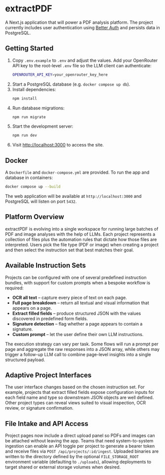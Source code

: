 # extractPDF

A Next.js application that will power a PDF analysis platform. The project currently includes user authentication using [Better Auth](https://github.com/better-auth/better-auth) and persists data in PostgreSQL.

## Getting Started

1. Copy `.env.example` to `.env` and adjust the values. Add your OpenRouter API key to the root-level `.env` file so the LLM client can authenticate:
   ```bash
   OPENROUTER_API_KEY=your_openrouter_key_here
   ```
2. Start a PostgreSQL database (e.g. `docker compose up db`).
3. Install dependencies:
   ```bash
   npm install
   ```
4. Run database migrations:
   ```bash
   npm run migrate
   ```
5. Start the development server:
   ```bash
   npm run dev
   ```
6. Visit [http://localhost:3000](http://localhost:3000) to access the site.

## Docker

A `Dockerfile` and `docker-compose.yml` are provided. To run the app and database in containers:

```bash
docker compose up --build
```

The web application will be available at `http://localhost:3000` and PostgreSQL will listen on port `5432`.

## Platform Overview

extractPDF is evolving into a single workspace for running large batches of PDF and image analyses with the help of LLMs. Each project represents a collection of files plus the automation rules that dictate how those files are interpreted. Users pick the file type (PDF or image) when creating a project and then select the instruction set that best matches their goal.

## Available Instruction Sets

Projects can be configured with one of several predefined instruction bundles, with support for custom prompts when a bespoke workflow is required:

- **OCR all text** – capture every piece of text on each page.
- **Full page breakdown** – return all textual and visual information that appears on a page.
- **Extract filled fields** – produce structured JSON with the values discovered in predefined form fields.
- **Signature detection** – flag whether a page appears to contain a signature.
- **Custom prompt** – let the user define their own LLM instructions.

The execution strategy can vary per task. Some flows will run a prompt per page and aggregate the raw responses into a JSON array, while others may trigger a follow-up LLM call to combine page-level insights into a single structured payload.

## Adaptive Project Interfaces

The user interface changes based on the chosen instruction set. For example, projects that extract filled fields expose configuration inputs for each field name and type so downstream JSON objects are well defined. Other project types can reveal views suited to visual inspection, OCR review, or signature confirmation.

## File Intake and API Access

Project pages now include a direct upload panel so PDFs and images can be attached without leaving the app. Teams that need system-to-system ingestion can enable an API toggle per project to generate a bearer token and receive files via `POST /api/projects/:id/ingest`. Uploaded binaries are written to the directory defined by the optional `FILE_STORAGE_ROOT` environment variable (defaulting to `./uploads`), allowing deployments to target shared or external storage volumes when desired.
